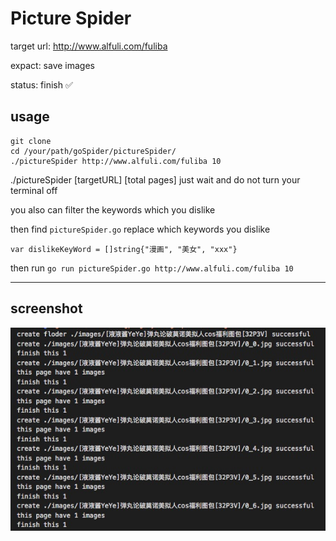 # Picture Spider

target url: http://www.alfuli.com/fuliba

expact: save images

status: finish ✅

## usage

```
git clone
cd /your/path/goSpider/pictureSpider/
./pictureSpider http://www.alfuli.com/fuliba 10
```

./pictureSpider [targetURL] [total pages]
just wait and do not turn your terminal off

you also can filter the keywords which you dislike

then find `pictureSpider.go` replace which keywords you dislike
```
var dislikeKeyWord = []string{"漫画", "美女", "xxx"}
```
then run ```go run pictureSpider.go http://www.alfuli.com/fuliba 10```

<hr />

## screenshot

<img src="https://github.com/zmisgod/goSpider/blob/master/demo/run.png">